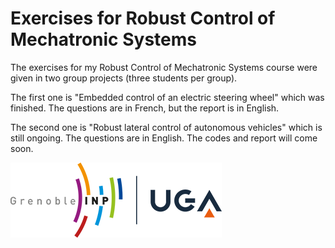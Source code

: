 # Exercises for Robust Control of Mechatronic Systems
The exercises for my Robust Control of Mechatronic Systems course were given in two group projects (three students per group).

The first one is "Embedded control of an electric steering wheel" which was finished. The questions are in French, but the report is in English.

The second one is "Robust lateral control of autonomous vehicles" which is still ongoing. The questions are in English. The codes and report will come soon.

![UGA logo](https://github.com/TRAN-Gia-Quoc-Bao/Course-Robust-Control-of-Mechatronic-Systems/blob/main/logoUGA.png)
